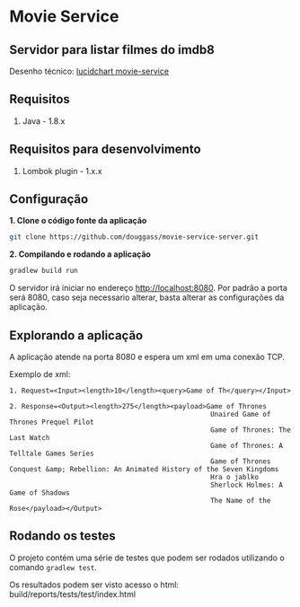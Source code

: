 # Movie Service

## Servidor para listar filmes do imdb8

Desenho técnico: [lucidchart movie-service](https://app.lucidchart.com/documents/view/4698e7fc-8786-4646-b1c8-6d46f4f4cd70)

## Requisitos

1. Java - 1.8.x

## Requisitos para desenvolvimento

1. Lombok plugin - 1.x.x


## Configuração 

**1. Clone o código fonte da aplicação**

```bash
git clone https://github.com/douggass/movie-service-server.git
```

**2. Compilando e rodando a aplicação**

```bash
gradlew build run
```

O servidor irá iniciar no endereço <http://localhost:8080>.
Por padrão a porta será 8080, caso seja necessario alterar, basta alterar as configurações da aplicação.

## Explorando a aplicação

A aplicação atende na porta 8080 e espera um xml em uma conexão TCP.

Exemplo de xml:
```
1. Request=<Input><length>10</length><query>Game of Th</query></Input>

2. Response=<Output><length>275</length><payload>Game of Thrones
                                                  Unaired Game of Thrones Prequel Pilot
                                                  Game of Thrones: The Last Watch
                                                  Game of Thrones: A Telltale Games Series
                                                  Game of Thrones Conquest &amp; Rebellion: An Animated History of the Seven Kingdoms
                                                  Hra o jablko
                                                  Sherlock Holmes: A Game of Shadows
                                                  The Name of the Rose</payload></Output>

```

## Rodando os testes

O projeto contém uma série de testes que podem ser rodados utilizando o comando `gradlew test`. 

Os resultados podem ser visto acesso o html: build/reports/tests/test/index.html
